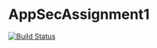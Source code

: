 # AppSecAssignment1
[![Build Status](https://travis-ci.org/aczzyw/AppSecAssignment1.svg?branch=master)](https://travis-ci.org/aczzyw/AppSecAssignment1)
